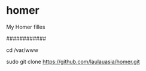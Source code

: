 # homer
My Homer filles


############

cd /var/www

sudo git clone https://github.com/laulauasia/homer.git

